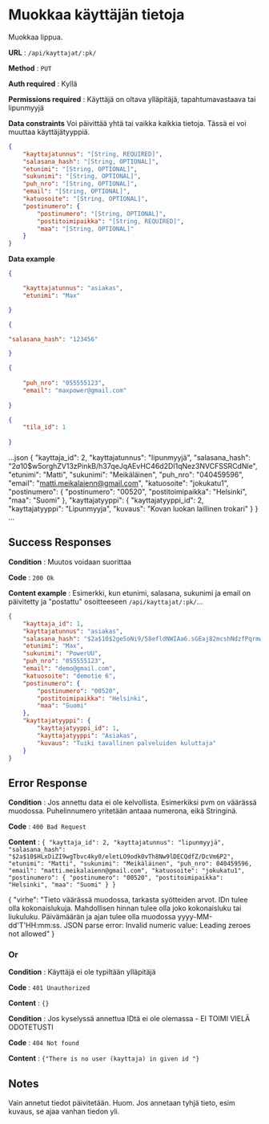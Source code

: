# Muokkaa käyttäjän tietoja 

Muokkaa lippua. 

**URL** : `/api/kayttajat/:pk/`

**Method** : `PUT`

**Auth required** : Kyllä 

**Permissions required** : Käyttäjä on oltava ylläpitäjä, tapahtumavastaava tai lipunmyyjä

**Data constraints**
Voi päivittää yhtä tai vaikka kaikkia tietoja. Tässä ei voi muuttaa käyttäjätyyppiä.
```json
{
    "kayttajatunnus": "[String, REQUIRED]",
    "salasana_hash": "[String, OPTIONAL]",
    "etunimi": "[String, OPTIONAL]",
    "sukunimi": "[String, OPTIONAL]",
    "puh_nro": "[String, OPTIONAL]",
    "email": "[String, OPTIONAL]",
    "katuosoite": "[String, OPTIONAL]",
    "postinumero": {
        "postinumero": "[String, OPTIONAL]",
        "postitoimipaikka": "[String, REQUIRED]",
        "maa": "[String, OPTIONAL]"
    }
}
```

**Data example** 

```json
{

    "kayttajatunnus": "asiakas",
    "etunimi": "Max"

}
```

```json
{

"salasana_hash": "123456"

}
```

```json
{
      
    "puh_nro": "055555123",
    "email": "maxpower@gmail.com"
    
}
```

```json
{
    "tila_id": 1
    
}
```


...json
{
    "kayttaja_id": 2,
    "kayttajatunnus": "lipunmyyjä",
    "salasana_hash": "$2a$10$w5orghZV13zPinkB/h37qeJqAEvHC46d2DI1qNez3NVCFSSRCdNle",
    "etunimi": "Matti",
    "sukunimi": "Meikäläinen",
    "puh_nro": "040459596",
    "email": "matti.meikalaienn@gmail.com",
    "katuosoite": "jokukatu1",
    "postinumero": {
        "postinumero": "00520",
        "postitoimipaikka": "Helsinki",
        "maa": "Suomi"
    },
    "kayttajatyyppi": {
        "kayttajatyyppi_id": 2,
        "kayttajatyyppi": "Lipunmyyja",
        "kuvaus": "Kovan luokan laillinen trokari"
    }
}
...



## Success Responses

**Condition** : Muutos voidaan suorittaa

**Code** : `200 Ok`

**Content example** : Esimerkki, kun etunimi, salasana, sukunimi ja email on päivitetty ja "postattu" osoitteeseen `/api/kayttajat/:pk/`...

```json
{
    "kayttaja_id": 1,
    "kayttajatunnus": "asiakas",
    "salasana_hash": "$2a$10$2ge5oNi9/58efldNWIAa6.sGEaj82mcshNdzfPqrmwNZkXTyIRXGW",
    "etunimi": "Max",
    "sukunimi": "PowerUU",
    "puh_nro": "055555123",
    "email": "demo@gmail.com",
    "katuosoite": "demotie 6",
    "postinumero": {
        "postinumero": "00520",
        "postitoimipaikka": "Helsinki",
        "maa": "Suomi"
    },
    "kayttajatyyppi": {
        "kayttajatyyppi_id": 1,
        "kayttajatyyppi": "Asiakas",
        "kuvaus": "Tuiki tavallinen palveluiden kuluttaja"
    }
}
```

## Error Response

**Condition** : Jos annettu data ei ole kelvollista. Esimerkiksi pvm on väärässä muodossa. Puhelinnumero yritetään antaaa numerona, eikä Stringinä. 

**Code** : `400 Bad Request` 

**Content** : `{
    "kayttaja_id": 2,
    "kayttajatunnus": "lipunmyyjä",
    "salasana_hash": "$2a$10$HLxDiZI9wgTbvc4ky0/eletLO9odk0vTh8Nw9lDECQdfZ/DcVm6P2",
    "etunimi": "Matti",
    "sukunimi": "Meikäläinen",
    "puh_nro": 040459596,
    "email": "matti.meikalaienn@gmail.com",
    "katuosoite": "jokukatu1",
    "postinumero": {
        "postinumero": "00520",
        "postitoimipaikka": "Helsinki",
        "maa": "Suomi"
    }
}`



{
    "virhe": "Tieto väärässä muodossa, tarkasta syötteiden arvot. IDn tulee olla kokonaislukuja. Mahdollisen hinnan tulee olla joko kokonaisluku tai liukuluku. Päivämäärän ja ajan tulee olla muodossa yyyy-MM-dd'T'HH:mm:ss.   JSON parse error: Invalid numeric value: Leading zeroes not allowed"
}

### Or

**Condition** : Käyttäjä ei ole typiltään ylläpitäjä

**Code** : `401 Unauthorized`

**Content** : `{}`


**Condition** : Jos kyselyssä annettua IDtä ei ole olemassa  - EI TOIMI VIELÄ ODOTETUSTI

**Code** : `404 Not found`

**Content** : `{"There is no user (kayttaja) in given id "}`

## Notes

Vain annetut tiedot päivitetään. Huom. Jos annetaan tyhjä tieto, esim kuvaus, se ajaa vanhan tiedon yli. 